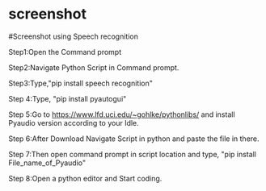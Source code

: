 # screenshot

#Screenshot using Speech recognition

Step1:Open the Command prompt

Step2:Navigate Python Script in Command prompt.

Step3:Type,"pip install speech recognition"

Step 4:Type, "pip install pyautogui"

Step 5:Go to https://www.lfd.uci.edu/~gohlke/pythonlibs/ and install Pyaudio version according to your Idle.

Step 6:After Download Navigate Script in  python and paste the file in there.

Step 7:Then open command prompt in script location and type, "pip install  File_name_of_Pyaudio"

Step 8:Open a python editor and Start coding.
